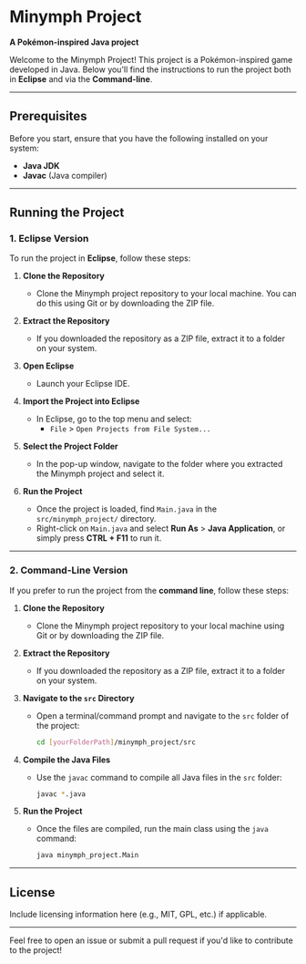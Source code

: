 # Minymph Project

**A Pokémon-inspired Java project**

Welcome to the Minymph Project! This project is a Pokémon-inspired game developed in Java. Below you'll find the instructions to run the project both in **Eclipse** and via the **Command-line**.

---

## Prerequisites

Before you start, ensure that you have the following installed on your system:

- **Java JDK**
- **Javac** (Java compiler)

---

## Running the Project

### 1. Eclipse Version

To run the project in **Eclipse**, follow these steps:

1. **Clone the Repository**
   - Clone the Minymph project repository to your local machine. You can do this using Git or by downloading the ZIP file.
   
2. **Extract the Repository**
   - If you downloaded the repository as a ZIP file, extract it to a folder on your system.
   
3. **Open Eclipse**
   - Launch your Eclipse IDE.

4. **Import the Project into Eclipse**
   - In Eclipse, go to the top menu and select:
     - `File` > `Open Projects from File System...`
   
5. **Select the Project Folder**
   - In the pop-up window, navigate to the folder where you extracted the Minymph project and select it.

6. **Run the Project**
   - Once the project is loaded, find `Main.java` in the `src/minymph_project/` directory.
   - Right-click on `Main.java` and select **Run As** > **Java Application**, or simply press **CTRL + F11** to run it.

---

### 2. Command-Line Version

If you prefer to run the project from the **command line**, follow these steps:

1. **Clone the Repository**
   - Clone the Minymph project repository to your local machine using Git or by downloading the ZIP file.

2. **Extract the Repository**
   - If you downloaded the repository as a ZIP file, extract it to a folder on your system.

3. **Navigate to the `src` Directory**
   - Open a terminal/command prompt and navigate to the `src` folder of the project:
     ```bash
     cd [yourFolderPath]/minymph_project/src
     ```

4. **Compile the Java Files**
   - Use the `javac` command to compile all Java files in the `src` folder:
     ```bash
     javac *.java
     ```

5. **Run the Project**
   - Once the files are compiled, run the main class using the `java` command:
     ```bash
     java minymph_project.Main
     ```

---

## License

Include licensing information here (e.g., MIT, GPL, etc.) if applicable.

---

Feel free to open an issue or submit a pull request if you'd like to contribute to the project!

